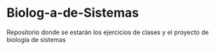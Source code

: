 # Biolog-a-de-Sistemas
Repositorio donde se estarán los ejercicios de clases y el proyecto de biología de sistemas
